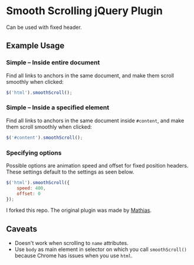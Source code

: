 # Smooth Scrolling jQuery Plugin
Can be used with fixed header.

## Example Usage

### Simple – Inside entire document

Find all links to anchors in the same document, and make them scroll smoothly when clicked:

```js
$('html').smoothScroll();
```

### Simple – Inside a specified element

Find all links to anchors in the same document inside `#content`, and make them scroll smoothly when clicked:

```js
$('#content').smoothScroll();
```

### Specifying options
Possible options are animation speed and offset for fixed position headers. These settings default to the settings as seen below.

```js
$('html').smoothScroll({
	speed: 400,
	offset: 0
});
```

I forked this repo. The original plugin was made by [Mathias](http://mathiasbynens.be/).

## Caveats
- Doesn't work when scrolling to `name` attributes.
- Use `body` as main element in selector on which you call `smoothScroll()` because Chrome has issues when you use `html`.